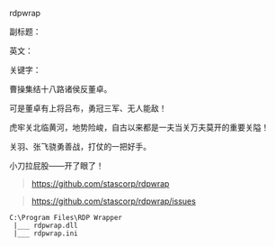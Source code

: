 rdpwrap

副标题：

英文：

关键字：





曹操集结十八路诸侯反董卓。

可是董卓有上将吕布，勇冠三军、无人能敌！



虎牢关北临黄河，地势险峻，自古以来都是一夫当关万夫莫开的重要关隘！

关羽、张飞骁勇善战，打仗的一把好手。

小刀拉屁股——开了眼了！







> https://github.com/stascorp/rdpwrap



> https://github.com/stascorp/rdpwrap/issues





```
C:\Program Files\RDP Wrapper
 |___ rdpwrap.dll
 |___ rdpwrap.ini
```

